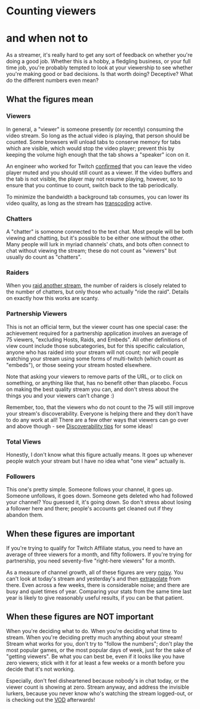 # Counting viewers
# and when not to

As a streamer, it's really hard to get any sort of feedback on whether you're
doing a good job. Whether this is a hobby, a fledgling business, or your full
time job, you're probably tempted to look at your viewership to see whether
you're making good or bad decisions. Is that worth doing? Deceptive? What do
the different numbers even mean?

## What the figures mean

### Viewers

In general, a "viewer" is someone presently (or recently) consuming the video
stream. So long as the actual video is playing, that person should be counted.
Some browsers will unload tabs to conserve memory for tabs which are visible,
which would stop the video player; prevent this by keeping the volume high
enough that the tab shows a "speaker" icon on it.

An engineer who worked for Twitch [confirmed](https://twitter.com/Fugiman/status/1401052105989771267)
that you can leave the video player muted and you should still count as a
viewer. If the video buffers and the tab is not visible, the player may not
resume playing, however, so to ensure that you continue to count, switch back
to the tab periodically.

To minimize the bandwidth a background tab consumes, you can lower its video
quality, as long as the stream has [transcoding](Glossary#transcoding) active.

### Chatters

A "chatter" is someone connected to the text chat. Most people will be both
viewing and chatting, but it's possible to be either one without the other.
Many people will lurk in myriad channels' chats, and bots often connect to
chat without viewing the stream; these do not count as "viewers" but usually
do count as "chatters".

### Raiders

When you [raid another stream](RaidingOnTwitch), the number of raiders is
closely related to the number of chatters, but only those who actually "ride
the raid". Details on exactly how this works are scanty.

### Partnership Viewers

This is not an official term, but the viewer count has one special case: the
achievement required for a partnership application involves an average of 75
viewers, "excluding Hosts, Raids, and Embeds". All other definitions of view
count include those subcategories, but for this specific calculation, anyone
who has raided into your stream will not count; nor will people watching
your stream using some forms of multi-twitch (which count as "embeds"), or
those seeing your stream hosted elsewhere.

Note that asking your viewers to remove parts of the URL, or to click on
something, or anything like that, has no benefit other than placebo. Focus
on making the best quality stream you can, and don't stress about the things
you and your viewers can't change :)

Remember, too, that the viewers who do not count to the 75 will still improve
your stream's discoverability. Everyone is helping there and they don't have
to do any work at all! There are a few other ways that viewers can go over
and above though - see [Discoverability tips](discoverability) for some ideas!

### Total Views

Honestly, I don't know what this figure actually means. It goes up whenever
people watch your stream but I have no idea what "one view" actually is.

### Followers

This one's pretty simple. Someone follows your channel, it goes up. Someone
unfollows, it goes down. Someone gets deleted who had followed your channel?
You guessed it, it's going down. So don't stress about losing a follower here
and there; people's accounts get cleaned out if they abandon them.

## When these figures are important

If you're trying to qualify for Twitch Affiliate status, you need to have an
average of three viewers for a month, and fifty followers. If you're trying for
partnership, you need seventy-five "right-here viewers" for a month.

As a measure of channel growth, all of these figures are very [noisy](Glossary#noise).
You can't look at today's stream and yesterday's and then [extrapolate](https://xkcd.com/605/)
from there. Even across a few weeks, there is considerable noise; and there are
busy and quiet times of year. Comparing your stats from the same time last year
is likely to give reasonably useful results, if you can be that patient.

## When these figures are NOT important

When you're deciding what to do. When you're deciding what time to stream. When
you're deciding pretty much anything about your stream! Stream what works for
you, don't try to "follow the numbers"; don't play the most popular games, or
the most popular days of week, just for the sake of "getting viewers". Be what
you can best be, even if it looks like you have zero viewers; stick with it
for at least a few weeks or a month before you decide that it's not working.

Especially, don't feel disheartened because nobody's in chat today, or the
viewer count is showing at zero. Stream anyway, and address the invisible
lurkers, because you never know who's watching the stream logged-out, or is
checking out the [VOD](Glossary#vod) afterwards!
